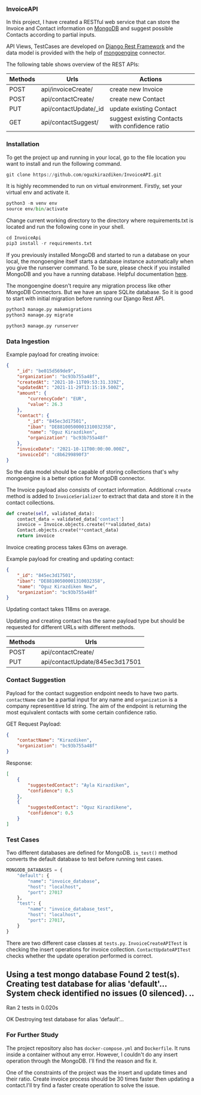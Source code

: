 ### InvoiceAPI

In this project, I have created a RESTful web service that can store the Invoice and Contact information on [MongoDB](https://www.mongodb.com/cloud/atlas/lp/try2-deutm_source=google&utm_campaign=gs_emea_germany_search_core_brand_atlas_desktop&utm_term=mongodb&utm_medium=cpc_paid_search&utm_ad=e&utm_ad_campaign_id=12212624524&adgroup=115749704783&gclid=CjwKCAiA5t-OBhByEiwAhR-hm9zKdGkvYYW893fru0AJFUi7a59PVdXMhFLSSXOr7HQ54r7sU8bqfRoCnUkQAvD_BwE) and suggest possible Contacts according to partial inputs.

API Views, TestCases are developed on [Django Rest Framework](https://www.django-rest-framework.org/) and the data model is provided with the help of [mongoengine](http://mongoengine.org/) connector.

The following table shows overview of the REST APIs:

|    Methods    |         Urls           |                    Actions                      |
| ------------- | ---------------------  | ----------------------------------------------- |
|     POST      | api/invoiceCreate/     |              create new Invoice                 |
|     POST      | api/contactCreate/     |              create new Contact                 |
|     PUT       | api/contactUpdate/_id  |            update existing Contact              |
|     GET       | api/contactSuggest/    | suggest existing Contacts with confidence ratio |

### Installation

To get the project up and running in your local, go to the file location you want to install and run the following command.

```python
git clone https://github.com/oguzkirazdiken/InvoiceAPI.git
```

It is highly recommended to run on virtual environment. Firstly, set your virtual env and activate it.

```python
python3 -m venv env
source env/bin/activate
```

Change current working directory to the directory where requirements.txt is located and run the following cone in your shell.

```python
cd InvoiceApi
pip3 install -r requirements.txt
```
If you previously installed MongoDB and started to run a database on your local, the mongoengine itself starts a database instance automatically when you give the runserver command. To be sure, please check if you installed MongoDB and you have a running database. Helpful documentation [here](https://mongoing.com/docs/tutorial/install-mongodb-on-os-x.html).

The mongoengine doesn't require any migration process like other MongoDB Connectors. But we have an spare SQLite database. So it is good to start with initial migration before running our Django Rest API.

```python
python3 manage.py makemigrations
python3 manage.py migrate
```

```python
python3 manage.py runserver
```
### Data Ingestion

Example payload for creating invoice:

```json
{
    "_id": "be015d569de9",
    "organization": "bc93b755a48f",
    "createdAt": "2021-10-11T09:53:31.339Z",
    "updatedAt": "2021-11-29T13:15:19.500Z",
    "amount": {
        "currencyCode": "EUR",
        "value": 26.3
    },
    "contact": {
        "_id": "845ec3d17501",
        "iban": "DE88100500001310032358",
        "name": "Oguz Kirazdiken",
        "organization": "bc93b755a48f"
    },
    "invoiceDate": "2021-10-11T00:00:00.000Z",
    "invoiceId": "c8b6299890f3"
}
```
So the data model should be capable of storing collections that's why mongoengine is a better option for MongoDB connector.

The Invoice payload also consists of contact information. Additional `create` method is added to `InvoiceSerializer` to extract that data and store it in the contact collections.

```python
def create(self, validated_data):
    contact_data = validated_data['contact']
    invoice = Invoice.objects.create(**validated_data)
    Contact.objects.create(**contact_data)
    return invoice
```

Invoice creating process takes 63ms on average.


Example payload for creating and updating contact:

```json
{
    "_id": "845ec3d17501",
    "iban": "DE88100500001310032358",
    "name": "Oguz Kirazdiken New",
    "organization": "bc93b755a48f"
}
```
Updating contact takes 118ms on average.

Updating and creating contact has the same payload type but should be requested for different URLs with different methods.

|    Methods    |         Urls                    |
| ------------- | ------------------------------  |
|     POST      | api/contactCreate/              |
|     PUT       | api/contactUpdate/845ec3d17501  |


### Contact Suggestion
Payload for the contact suggestion endpoint needs to have two parts. `contactName` can be a partial input for any name and `organization` is a company representitive Id string. The aim of the endpoint is returning the most equivalent contacts with some certain confidence ratio.

GET Request Payload:

```json
{
    "contactName": "Kirazdiken",
    "organization": "bc93b755a48f"
}
```

Response:

```json
[
    {
        "suggestedContact": "Ayla Kirazdiken",
        "confidence": 0.5
    },
    {
        "suggestedContact": "Oguz Kirazdikene",
        "confidence": 0.5
    }
]
```

### Test Cases

Two different databases are defined for MongoDB. `is_test()` method converts the default database to test before running test cases.

```python
MONGODB_DATABASES = {
    "default": {
        "name": "invoice_database",
        "host": "localhost",
        "port": 27017
    },
    "test": {
        "name": "invoice_database_test",
        "host": "localhost",
        "port": 27017,
    }
}
```

There are two different case classes at `tests.py`. 
`InvoiceCreateAPITest` is checking the insert operations for invoice collection.
`ContactUpdateAPITest` checks whether the update operation performed is correct.


Using a test mongo database
Found 2 test(s).
Creating test database for alias 'default'...
System check identified no issues (0 silenced).
..
----------------------------------------------------------------------
Ran 2 tests in 0.020s

OK
Destroying test database for alias 'default'...


### For Further Study

The project repository also has `docker-compose.yml` and `Dockerfile`. It runs inside a container without any error. However, I couldn't do any insert operation through the MongoDB. I'll find the reason and fix it.

One of the constraints of the project was the insert and update times and their ratio. Create invoice process should be 30 times faster then updating a contact.I'll try find a faster create operation to solve the issue.




